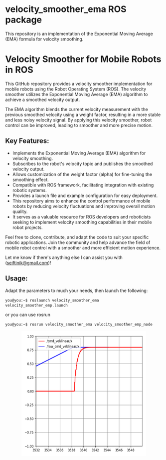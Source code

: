 # velocity_smoother_ema ROS package
This repository is an implementation of the Exponential Moving Average (EMA) formula for velocity smoothing.

# Velocity Smoother for Mobile Robots in ROS

This GitHub repository provides a velocity smoother implementation for mobile robots using the Robot Operating System (ROS). The velocity smoother utilizes the Exponential Moving Average (EMA) algorithm to achieve a smoothed velocity output.

The EMA algorithm blends the current velocity measurement with the previous smoothed velocity using a weight factor, resulting in a more stable and less noisy velocity signal. By applying this velocity smoother, robot control can be improved, leading to smoother and more precise motion.

## Key Features:

  - Implements the Exponential Moving Average (EMA) algorithm for velocity smoothing.
  - Subscribes to the robot's velocity topic and publishes the smoothed velocity output.
  - Allows customization of the weight factor (alpha) for fine-tuning the smoothing effect.
  - Compatible with ROS framework, facilitating integration with existing robotic systems.
  - Provides a launch file and example configuration for easy deployment.
  - This repository aims to enhance the control performance of mobile robots by reducing velocity fluctuations and improving overall motion quality.   
  - It serves as a valuable resource for ROS developers and roboticists seeking to implement velocity smoothing capabilities in their mobile robot projects.

Feel free to clone, contribute, and adapt the code to suit your specific robotic applications. Join the community and help advance the field of mobile robot control with a smoother and more efficient motion experience.

Let me know if there's anything else I can assist you with (seiftinik@gmail.com)!

## Usage:
Adapt the parameters to much your needs, then launch the following:

```console
you@you:~$ roslaunch velocity_smoother_ema velocity_smoother_emp.launch
```
or you can use rosrun

```console
you@you:~$ rosrun velocity_smoother_ema velocity_smoother_emp_node
```

<p align="center">
  <!-- ![velocity_smoother_ema](https://github.com/seifEddy/velocity_smoother_ema/blob/master/velocity_smoother_ema.png | width=100) -->
  <img src="https://github.com/seifEddy/velocity_smoother_ema/blob/master/velocity_smoother_ema.png" width="400" height="400">
</p>
